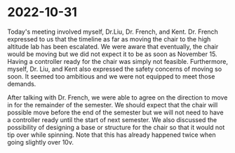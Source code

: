 # 2022-10-31

Today's meeting involved myself, Dr.Liu, Dr. French, and Kent. Dr. French expressed to  us that the timeline as far as moving the chair to the high altitude lab has been escalated. We were aware that eventually, the chair would be moving but we did not expect it to be as soon as November 15. Having a controller ready for the chair was simply not feasible. Furthermore, myself, Dr. Liu, and Kent also expressed the safety concerns of moving so soon. It seemed too ambitious and we were not equipped to meet those demands. 

After talking with Dr. French, we were able to agree on the direction to move in for the remainder of the semester. We should expect that the chair will possible move before the end of the semester but we will not need to have a controller ready until the start of next semester. We also discussed the possibility of designing a base or structure for the chair so that it would not tip over while spinning. Note that this has already happened twice when going slightly over 10v.